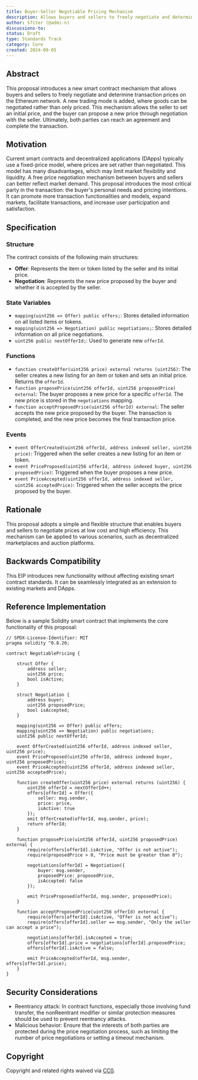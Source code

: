 ```yaml
---
title: Buyer-Seller Negotiable Pricing Mechanism
description: Allows buyers and sellers to freely negotiate and determine transaction prices on the Ethereum network.
author: S7iter (@admi-n)
discussions-to: 
status: Draft
type: Standards Track
category: Core
created: 2024-09-05
---
```


## Abstract

This proposal introduces a new smart contract mechanism that allows buyers and sellers to freely negotiate and determine transaction prices on the Ethereum network. A new trading mode is added, where goods can be negotiated rather than only priced. This mechanism allows the seller to set an initial price, and the buyer can propose a new price through negotiation with the seller. Ultimately, both parties can reach an agreement and complete the transaction.

## Motivation

Current smart contracts and decentralized applications (DApps) typically use a fixed-price model, where prices are set rather than negotiated. This model has many disadvantages, which may limit market flexibility and liquidity. A free price negotiation mechanism between buyers and sellers can better reflect market demand. This proposal introduces the most critical party in the transaction: the buyer's personal needs and pricing intentions. It can promote more transaction functionalities and models, expand markets, facilitate transactions, and increase user participation and satisfaction.

## Specification

### Structure

The contract consists of the following main structures:

- **Offer**: Represents the item or token listed by the seller and its initial price.
- **Negotiation**: Represents the new price proposed by the buyer and whether it is accepted by the seller.

### State Variables

- `mapping(uint256 => Offer) public offers;`: Stores detailed information on all listed items or tokens.
- `mapping(uint256 => Negotiation) public negotiations;`: Stores detailed information on all price negotiations.
- `uint256 public nextOfferId;`: Used to generate new `offerId`.

### Functions

- `function createOffer(uint256 price) external returns (uint256)`:
  The seller creates a new listing for an item or token and sets an initial price. Returns the `offerId`.
- `function proposePrice(uint256 offerId, uint256 proposedPrice) external`:
  The buyer proposes a new price for a specific `offerId`. The new price is stored in the `negotiations` mapping.
- `function acceptProposedPrice(uint256 offerId) external`:
  The seller accepts the new price proposed by the buyer. The transaction is completed, and the new price becomes the final transaction price.

### Events

- `event OfferCreated(uint256 offerId, address indexed seller, uint256 price)`:
  Triggered when the seller creates a new listing for an item or token.
- `event PriceProposed(uint256 offerId, address indexed buyer, uint256 proposedPrice)`:
  Triggered when the buyer proposes a new price.
- `event PriceAccepted(uint256 offerId, address indexed seller, uint256 acceptedPrice)`:
  Triggered when the seller accepts the price proposed by the buyer.

## Rationale

This proposal adopts a simple and flexible structure that enables buyers and sellers to negotiate prices at low cost and high efficiency. This mechanism can be applied to various scenarios, such as decentralized marketplaces and auction platforms.

## Backwards Compatibility

This EIP introduces new functionality without affecting existing smart contract standards. It can be seamlessly integrated as an extension to existing markets and DApps.

## Reference Implementation

Below is a sample Solidity smart contract that implements the core functionality of this proposal:

```solidity
// SPDX-License-Identifier: MIT
pragma solidity ^0.8.20;

contract NegotiablePricing {

    struct Offer {
        address seller;
        uint256 price;
        bool isActive;
    }

    struct Negotiation {
        address buyer;
        uint256 proposedPrice;
        bool isAccepted;
    }

    mapping(uint256 => Offer) public offers;
    mapping(uint256 => Negotiation) public negotiations;
    uint256 public nextOfferId;

    event OfferCreated(uint256 offerId, address indexed seller, uint256 price);
    event PriceProposed(uint256 offerId, address indexed buyer, uint256 proposedPrice);
    event PriceAccepted(uint256 offerId, address indexed seller, uint256 acceptedPrice);

    function createOffer(uint256 price) external returns (uint256) {
        uint256 offerId = nextOfferId++;
        offers[offerId] = Offer({
            seller: msg.sender,
            price: price,
            isActive: true
        });
        emit OfferCreated(offerId, msg.sender, price);
        return offerId;
    }

    function proposePrice(uint256 offerId, uint256 proposedPrice) external {
        require(offers[offerId].isActive, "Offer is not active");
        require(proposedPrice > 0, "Price must be greater than 0");

        negotiations[offerId] = Negotiation({
            buyer: msg.sender,
            proposedPrice: proposedPrice,
            isAccepted: false
        });

        emit PriceProposed(offerId, msg.sender, proposedPrice);
    }

    function acceptProposedPrice(uint256 offerId) external {
        require(offers[offerId].isActive, "Offer is not active");
        require(offers[offerId].seller == msg.sender, "Only the seller can accept a price");

        negotiations[offerId].isAccepted = true;
        offers[offerId].price = negotiations[offerId].proposedPrice;
        offers[offerId].isActive = false;

        emit PriceAccepted(offerId, msg.sender, offers[offerId].price);
    }
}
```

## Security Considerations

- Reentrancy attack: In contract functions, especially those involving fund transfer, the nonReentrant modifier or similar protection measures should be used to prevent reentrancy attacks.
- Malicious behavior: Ensure that the interests of both parties are protected during the price negotiation process, such as limiting the number of price negotiations or setting a timeout mechanism.

## Copyright

Copyright and related rights waived via [CC0](../LICENSE.md).
